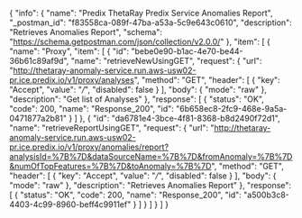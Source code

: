 {
  "info": {
    "name": "Predix ThetaRay Predix Service Anomalies Report",
    "_postman_id": "f83558ca-089f-47ba-a53a-5c9e643c0610",
    "description": "Retrieves Anomalies Report",
    "schema": "https://schema.getpostman.com/json/collection/v2.0.0/"
  },
  "item": [
    {
      "name": "Proxy",
      "item": [
        {
          "id": "bebe0e90-b1ac-4e70-be44-36b61c89af9d",
          "name": "retrieveNewUsingGET",
          "request": {
            "url": "http://thetaray-anomaly-service.run.aws-usw02-pr.ice.predix.io/v1/proxy/analyses",
            "method": "GET",
            "header": [
              {
                "key": "Accept",
                "value": "*/*",
                "disabled": false
              }
            ],
            "body": {
              "mode": "raw"
            },
            "description": "Get list of Analyses"
          },
          "response": [
            {
              "status": "OK",
              "code": 200,
              "name": "Response_200",
              "id": "6b658ec8-2fc9-468e-9a5a-0471877a2b81"
            }
          ]
        },
        {
          "id": "da6781e4-3bce-4f81-8368-b8d2490f72d1",
          "name": "retrieveReportUsingGET",
          "request": {
            "url": "http://thetaray-anomaly-service.run.aws-usw02-pr.ice.predix.io/v1/proxy/anomalies/report?analysisId=%7B%7D&dataSourceName=%7B%7D&fromAnomaly=%7B%7D&numOfTopFeatures=%7B%7D&toAnomaly=%7B%7D",
            "method": "GET",
            "header": [
              {
                "key": "Accept",
                "value": "*/*",
                "disabled": false
              }
            ],
            "body": {
              "mode": "raw"
            },
            "description": "Retrieves Anomalies Report"
          },
          "response": [
            {
              "status": "OK",
              "code": 200,
              "name": "Response_200",
              "id": "a500b3c8-4403-4c99-8960-beff4c9911ef"
            }
          ]
        }
      ]
    }
  ]
}